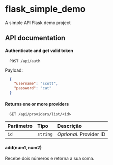# flask_simple_demo


A simple API Flask demo project








## API documentation

#### Authenticate and get valid token

```http
  POST /api/auth
```

  Payload:
```json
  {
    "username": "scott",
    "password": "cat"
  }
```




#### Returns one or more providers

```http
  GET /api/providers/list/<id>
```

| Parâmetro   | Tipo       | Descrição                                   |
| :---------- | :--------- | :------------------------------------------ |
| `id`      | `string` | *Optional*. Provider ID |

#### add(num1, num2)

Recebe dois números e retorna a sua soma.

